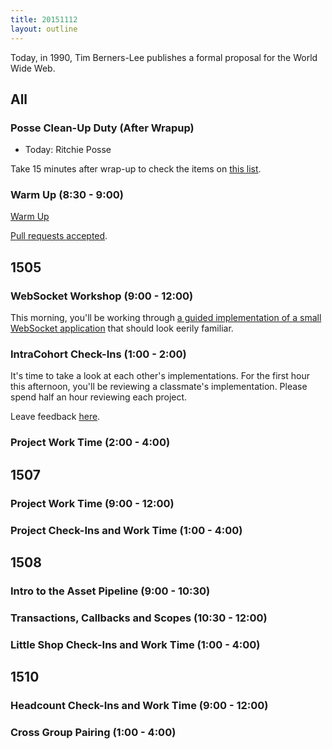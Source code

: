 ```yaml
---
title: 20151112
layout: outline
---
```


Today, in 1990, Tim Berners-Lee publishes a formal proposal for the World Wide Web.

## All

### Posse Clean-Up Duty (After Wrapup)

* Today: Ritchie Posse

Take 15 minutes after wrap-up to check the items on [this list](https://gist.github.com/rwarbelow/f5cfe4333402d043ef2e).

### Warm Up (8:30 - 9:00)

[Warm Up](https://thewarmup.herokuapp.com)

[Pull requests accepted](https://github.com/mikedao/the-warm-up).


## 1505

### WebSocket Workshop (9:00 - 12:00)

This morning, you'll be working through [a guided implementation of a small WebSocket application][ww] that should look eerily familiar.

[ww]: https://github.com/turingschool/lesson_plans/blob/master/ruby_04-apis_and_scalability/websockets_workshop.markdown

### IntraCohort Check-Ins (1:00 - 2:00)

It's time to take a look at each other's implementations. For the first hour this afternoon, you'll be reviewing a classmate's implementation. Please spend half an hour reviewing each project.

Leave feedback [here](https://public.etherpad-mozilla.org/p/real-time-intracohort-1505).

### Project Work Time (2:00 - 4:00)


## 1507

### Project Work Time (9:00 - 12:00)

### Project Check-Ins and Work Time (1:00 - 4:00)


## 1508

### Intro to the Asset Pipeline (9:00 - 10:30)

### Transactions, Callbacks and Scopes (10:30 - 12:00)

### Little Shop Check-Ins and Work Time (1:00 - 4:00)


## 1510

### Headcount Check-Ins and Work Time (9:00 - 12:00)

### Cross Group Pairing (1:00 - 4:00)
